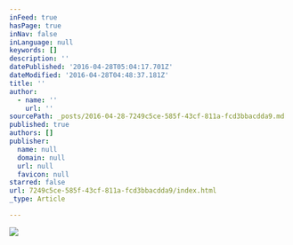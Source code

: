 ```yaml
---
inFeed: true
hasPage: true
inNav: false
inLanguage: null
keywords: []
description: ''
datePublished: '2016-04-28T05:04:17.701Z'
dateModified: '2016-04-28T04:48:37.181Z'
title: ''
author:
  - name: ''
    url: ''
sourcePath: _posts/2016-04-28-7249c5ce-585f-43cf-811a-fcd3bbacdda9.md
published: true
authors: []
publisher:
  name: null
  domain: null
  url: null
  favicon: null
starred: false
url: 7249c5ce-585f-43cf-811a-fcd3bbacdda9/index.html
_type: Article

---
```

![](https://the-grid-user-content.s3-us-west-2.amazonaws.com/0021d420-2459-47f7-9ad7-ead6f34d818c.jpg)